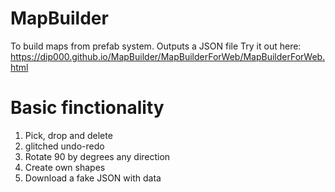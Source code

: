 # MapBuilder
To build maps from prefab system. Outputs a JSON file
Try it out here: https://dip000.github.io/MapBuilder/MapBuilderForWeb/MapBuilderForWeb.html

# Basic finctionality
1. Pick, drop and delete 
2. glitched undo-redo
2. Rotate 90 by degrees any direction
3. Create own shapes
4. Download a fake JSON with data
